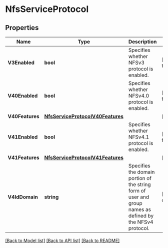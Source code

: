 # NfsServiceProtocol

## Properties

Name | Type | Description | Notes
------------ | ------------- | ------------- | -------------
**V3Enabled** | **bool** | Specifies whether NFSv3 protocol is enabled. | [optional] [default to true]
**V40Enabled** | **bool** | Specifies whether NFSv4.0 protocol is enabled. | [optional] [default to false]
**V40Features** | [**NfsServiceProtocolV40Features**](nfs_service_protocol_v40_features.md) |  | [optional] 
**V41Enabled** | **bool** | Specifies whether NFSv4.1 protocol is enabled. | [optional] [default to false]
**V41Features** | [**NfsServiceProtocolV41Features**](nfs_service_protocol_v41_features.md) |  | [optional] 
**V4IdDomain** | **string** | Specifies the domain portion of the string form of user and group names as defined by the NFSv4 protocol.  | [optional] [default to defaultv4iddomain.com]

[[Back to Model list]](../README.md#documentation-for-models) [[Back to API list]](../README.md#documentation-for-api-endpoints) [[Back to README]](../README.md)


